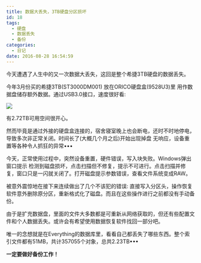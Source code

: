 ```yaml
---
title: 数据大丢失，3TB硬盘分区损坏
id: 18
tags:
  - 硬盘
  - 数据丢失
  - 备份
categories:
  - 日记
date: 2016-08-28 16:54:59
---
```


今天遭遇了人生中的又一次数据大丢失，这回是整个希捷3TB硬盘的数据丢失。
<!--more-->

今年3月份买的希捷3TB(ST3000DM001) 放在ORICO硬盘盒(9528U3)里 用作数据盘储存额外数据。通过USB3.0接口，速度很好看:

![](9d340313gw1f79jwlw7ijj20j40hm0un.png)

有2.72TB可用空间很开心。

然而毕竟是通过外接的硬盘盒连接的，宿舍寝室晚上也会断电，还时不时地停电，导致多次非正常关闭。时间长了(大概几个月之后)开始出现掉盘 无响应，设备重置等各种令人抓狂的异常•••

今天，正常使用过程中，突然设备重置，硬件错误，写入块失败。Windows弹出窗口提示 检测到磁盘损坏，点击扫描但不修复，提示不可进行。点击扫描并修复，窗口只是一闪就关闭了。打开磁盘提示参数错误，查看文件系统变成RAW。

被意外震惊地在接下来连续做出了几个不该犯的错误: 直接写入分区头，操作恢复软件意外删除原分区，重新格式化了磁盘。而且在这些操作进行之前都没有手动备份。

由于是扩充数据盘，里面的文件大多数都是可重新从网络获取的，但还有些配置文件和个人数据丢失。或许会有希望使用数据恢复软件找回一部分吧。

唯一的念想就是在Everything的数据库里，看看自己都丢失了哪些东西。整个索引文件都有51MB，共计357055个对象，总共2.23TB•••

**一定要做好备份工作！**
